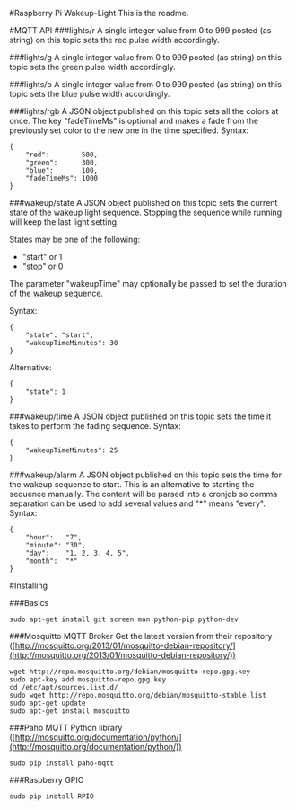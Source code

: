 #Raspberry Pi Wakeup-Light
This is the readme.

#MQTT API
###lights/r
A single integer value from 0 to 999 posted (as string) on this topic sets the red pulse width accordingly.

###lights/g
A single integer value from 0 to 999 posted (as string) on this topic sets the green pulse width accordingly.

###lights/b
A single integer value from 0 to 999 posted (as string) on this topic sets the blue pulse width accordingly.

###lights/rgb
A JSON object published on this topic sets all the colors at once. The key "fadeTimeMs" is optional and makes a fade from the previously set color to the new one in the time specified. Syntax:

	{
		"red":        500, 
		"green":      300, 
		"blue":       100,
		"fadeTimeMs": 1000
	}

###wakeup/state
A JSON object published on this topic sets the current state of the wakeup light sequence. Stopping the sequence while running will keep the last light setting. 

States may be one of the following:

- "start" or 1
- "stop" or 0

The parameter "wakeupTime" may optionally be passed to set the duration of the wakeup sequence.

Syntax:

	{
		"state": "start",
		"wakeupTimeMinutes": 30
	}

Alternative:

	{
		"state": 1
	}

###wakeup/time
A JSON object published on this topic sets the time it takes to perform the fading sequence. Syntax:

	{
		"wakeupTimeMinutes": 25
	}

###wakeup/alarm
A JSON object published on this topic sets the time for the wakeup sequence to start. This is an alternative to starting the sequence manually. The content will be parsed into a cronjob so comma separation can be used to add several values and "*" means "every". Syntax:

	{
		"hour":   "7", 
		"minute": "30", 
		"day": 	  "1, 2, 3, 4, 5",
		"month":  "*"
	}


#Installing

###Basics

	sudo apt-get install git screen man python-pip python-dev

###Mosquitto MQTT Broker
Get the latest version from their repository
([http://mosquitto.org/2013/01/mosquitto-debian-repository/](http://mosquitto.org/2013/01/mosquitto-debian-repository/))

```
wget http://repo.mosquitto.org/debian/mosquitto-repo.gpg.key
sudo apt-key add mosquitto-repo.gpg.key
cd /etc/apt/sources.list.d/
sudo wget http://repo.mosquitto.org/debian/mosquitto-stable.list
sudo apt-get update
sudo apt-get install mosquitto
```

###Paho MQTT Python library
([http://mosquitto.org/documentation/python/](http://mosquitto.org/documentation/python/))

	sudo pip install paho-mqtt


###Raspberry GPIO

	sudo pip install RPIO

